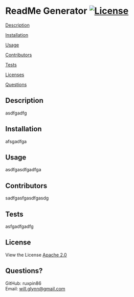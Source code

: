# ReadMe Generator   [![License](https://img.shields.io/badge/License-Apache_2.0-blue.svg)](https://opensource.org/licenses/Apache-2.0)
[Description](#description)

[Installation](#installation)

[Usage](#usage)

[Contributors](#contributors)

[Tests](#tests)

[Licenses](#licenses)

[Questions](#questions)

## Description

asdfgadfg

## Installation

afsgadfga

## Usage

asdfgasdfgadfga

## Contributors

sadfgasfgasdfgasdg

## Tests

asfgadfgadfg

## License

View the License [Apache 2.0](./license.txt) 


## Questions?

GitHub:  ruxpin86  
Email: will.glynn@gmail.com

